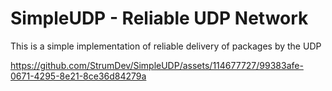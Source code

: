 # SimpleUDP - Reliable UDP Network
This is a simple implementation of reliable delivery of packages by the UDP


https://github.com/StrumDev/SimpleUDP/assets/114677727/99383afe-0671-4295-8e21-8ce36d84279a

